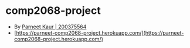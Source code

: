 # comp2068-project
* By [Parneet Kaur | 200375564](https://github.com/parneetkaur22)
* [https://parneet-comp2068-project.herokuapp.com/](https://parneet-comp2068-project.herokuapp.com/)
